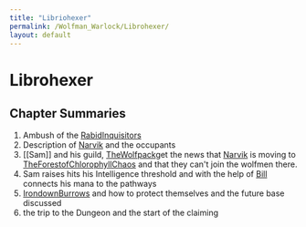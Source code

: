 ```yaml
---
title: "Libriohexer"
permalink: /Wolfman_Warlock/Librohexer/
layout: default
---
```

# Librohexer

## Chapter Summaries

1. Ambush of the [RabidInquisitors](../../_Characters/RabidInquisitors.md)
2. Description of [Narvik](../../_Atlas/Narvik.md) and the occupants 
3. [[Sam]] and his guild, [TheWolfpack](../../_Characters/TheWolfpack.md)get the news that [Narvik](../../_Atlas/Narvik.md) is moving to [TheForestofChlorophyllChaos](../../_Atlas/TheForestofChlorophyllChaos.md) and that they can't join the wolfmen there.
5. Sam raises hits his Intelligence threshold and with the help of [Bill](../../_Characters/Bill.md) connects his mana to the pathways 
6. [IrondownBurrows](../../_Atlas/IrondownBurrows.md) and how to protect themselves and the future base discussed
7. the trip to the Dungeon and the start of the claiming
